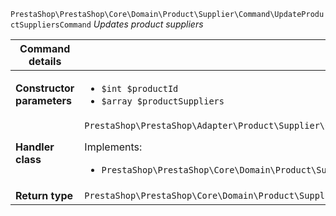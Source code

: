 `PrestaShop\PrestaShop\Core\Domain\Product\Supplier\Command\UpdateProductSuppliersCommand`
_Updates product suppliers_

| Command details            |    |
| -------------------------- | -- |
| **Constructor parameters** | <ul> <li>`$int $productId`</li>  <li>`$array $productSuppliers`</li> </ul> |
| **Handler class**          | `PrestaShop\PrestaShop\Adapter\Product\Supplier\CommandHandler\UpdateProductSuppliersHandler`  <p> Implements: </p> <ul>  <li>`PrestaShop\PrestaShop\Core\Domain\Product\Supplier\CommandHandler\UpdateProductSuppliersHandlerInterface`</li>  |
| **Return type** |  `PrestaShop\PrestaShop\Core\Domain\Product\Supplier\ValueObject\ProductSupplierAssociation[]`  |
